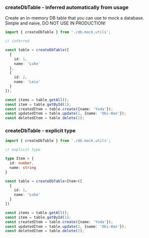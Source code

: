 ### createDbTable - inferred automatically from usage

Create an in-memory DB table that you can use to mock a database.  
Simple and naive, DO NOT USE IN PRODUCTION!

```ts
import { createDbTable } from './db.mock.utils';

// inferred

const table = createDbTable([
  {
    id: 1,
    name: 'Luke'
  },
  {
    id: 2,
    name: 'Leia'
  }
]);

const items = table.getAll();
const item = table.getById(1);
const createdItem = table.create({name: 'Yoda'});
const updatedItem = table.update(1, {name: 'Obi-Wan'});
const deletedItem = table.delete(2);

```
### createDbTable - explicit type

```ts
import { createDbTable } from './db.mock.utils';

// explicit type

type Item = {
  id: number,
  name: string
}

const table = createDbTable<Item>([
  {
    id: 1,
    name: 'Luke'
  }
])

const items = table.getAll();
const item = table.getById(1);
const createdItem = table.create({name: 'Yoda'});
const updatedItem = table.update(1, {name: 'Obi-Wan'});
const deletedItem = table.delete(2);

```